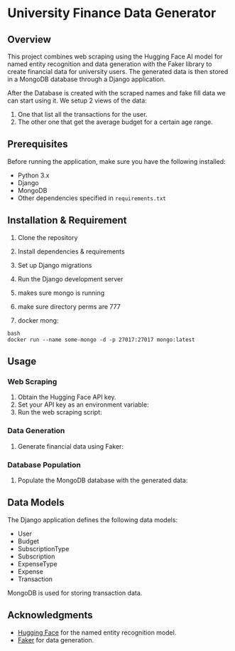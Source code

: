 # University Finance Data Generator

## Overview

This project combines web scraping using the Hugging Face AI model for named entity recognition and data generation with the Faker library to create financial data for university users. The generated data is then stored in a MongoDB database through a Django application.

After the Database is created with the scraped names and fake fill data we can start using it. We setup 2 views of the data:

1. One that list all the transactions for the user.
2. The other one that get the average budget for a certain age range.

## Prerequisites

Before running the application, make sure you have the following installed:

- Python 3.x
- Django
- MongoDB
- Other dependencies specified in `requirements.txt`

## Installation & Requirement

1. Clone the repository


2. Install dependencies & requirements


3. Set up Django migrations


4. Run the Django development server

5. makes sure mongo is running

6. make sure directory perms are 777

7. docker mong:

 ```
bash
docker run --name some-mongo -d -p 27017:27017 mongo:latest
```



## Usage

### Web Scraping

1. Obtain the Hugging Face API key.
2. Set your API key as an environment variable:
3. Run the web scraping script:


### Data Generation

1. Generate financial data using Faker:


### Database Population

1. Populate the MongoDB database with the generated data:


## Data Models

The Django application defines the following data models:

- User
- Budget
- SubscriptionType
- Subscription
- ExpenseType
- Expense
- Transaction

MongoDB is used for storing transaction data.

## Acknowledgments

- [Hugging Face](https://huggingface.co/) for the named entity recognition model.
- [Faker](https://faker.readthedocs.io/) for data generation.





